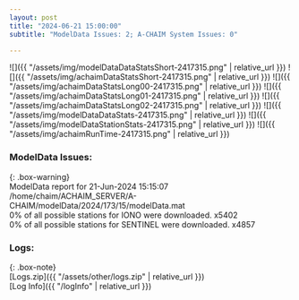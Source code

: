 ```yaml
---
layout: post
title: "2024-06-21 15:00:00"
subtitle: "ModelData Issues: 2; A-CHAIM System Issues: 0"

---
```


![]({{ "/assets/img/modelDataDataStatsShort-2417315.png" | relative_url }})
![]({{ "/assets/img/achaimDataStatsShort-2417315.png" | relative_url }})
![]({{ "/assets/img/achaimDataStatsLong00-2417315.png" | relative_url }})
![]({{ "/assets/img/achaimDataStatsLong01-2417315.png" | relative_url }})
![]({{ "/assets/img/achaimDataStatsLong02-2417315.png" | relative_url }})
![]({{ "/assets/img/modelDataDataStats-2417315.png" | relative_url }})
![]({{ "/assets/img/modelDataStationStats-2417315.png" | relative_url }})
![]({{ "/assets/img/achaimRunTime-2417315.png" | relative_url }})


### ModelData Issues:  
  
{: .box-warning}  
 ModelData report for 21-Jun-2024 15:15:07   
 /home/chaim/ACHAIM_SERVER/A-CHAIM/modelData/2024/173/15/modelData.mat   
 0% of all possible stations for IONO were downloaded. x5402   
 0% of all possible stations for SENTINEL were downloaded. x4857   
  


### Logs:  
  
{: .box-note}  
[Logs.zip]({{ "/assets/other/logs.zip" | relative_url }})  
[Log Info]({{ "/logInfo" | relative_url }})  
